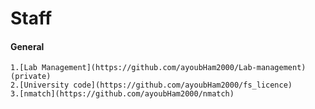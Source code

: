 Staff
==========

#### General
```
1.[Lab Management](https://github.com/ayoubHam2000/Lab-management) (private)
2.[University code](https://github.com/ayoubHam2000/fs_licence)
3.[nmatch](https://github.com/ayoubHam2000/nmatch)
```
